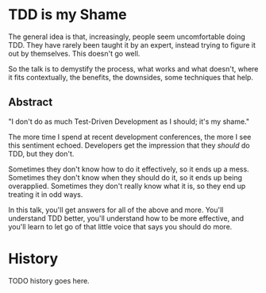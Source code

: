 # TDD is my Shame

The general idea is that, increasingly, people seem uncomfortable doing TDD. They have rarely been taught it by an expert, instead trying to figure it out by themselves. This doesn't go well.

So the talk is to demystify the process, what works and what doesn't, where it fits contextually, the benefits, the downsides, some techniques that help.

## Abstract

"I don't do as much Test-Driven Development as I should; it's my shame."

The more time I spend at recent development conferences, the more I see this sentiment echoed. Developers get the impression that they *should* do TDD, but they don't.

Sometimes they don't know how to do it effectively, so it ends up a mess.
Sometimes they don't know when they should do it, so it ends up being overapplied.
Sometimes they don't really know what it is, so they end up treating it in odd ways.

In this talk, you'll get answers for all of the above and more. You'll understand TDD better, you'll understand how to be more effective, and you'll learn to let go of that little voice that says you should do more.


# History

TODO history goes here.
